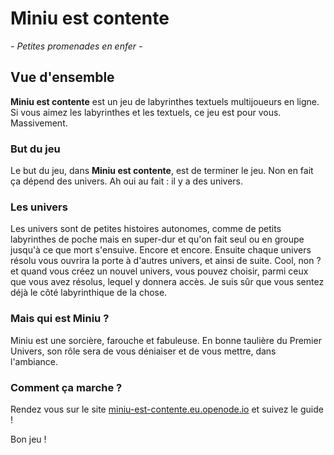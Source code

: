 

# Miniu est contente

_- Petites promenades en enfer -_

## Vue d'ensemble

**Miniu est contente** est un jeu de labyrinthes textuels multijoueurs en ligne. Si vous aimez les labyrinthes et les textuels, ce jeu est pour vous. Massivement.

### But du jeu

Le but du jeu, dans **Miniu est contente**, est de terminer le jeu. Non en fait ça dépend des univers. Ah oui au fait : il y a des univers.

### Les univers

Les univers sont de petites histoires autonomes, comme de petits labyrinthes de poche mais en super-dur et qu'on fait seul ou en groupe jusqu'à ce que mort s'ensuive. Encore et encore. Ensuite chaque univers résolu vous ouvrira la porte à d'autres univers, et ainsi de suite. Cool, non ? et quand vous créez un nouvel univers, vous pouvez choisir, parmi ceux que vous avez résolus, lequel y donnera accès. Je suis sûr que vous sentez déjà le côté labyrinthique de la chose.

### Mais qui est Miniu ?

Miniu est une sorcière, farouche et fabuleuse. En bonne taulière du Premier Univers, son rôle sera de vous déniaiser et de vous mettre, dans l'ambiance.

### Comment ça marche ?

Rendez vous sur le site [miniu-est-contente.eu.openode.io](https://miniu-est-contente.eu.openode.io/) et suivez le guide !

Bon jeu !

